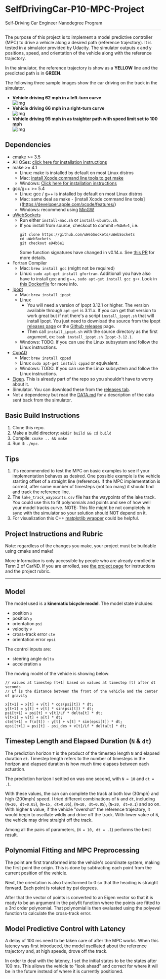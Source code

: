 # SelfDrivingCar-P10-MPC-Project
Self-Driving Car Engineer Nanodegree Program

---

The purpose of this project is to implement a model predictive controller (MPC) to drive a vehicle along a desired path (reference trajectory). It is tested in a simulator provided by Udacity. The simulator outputs x and y positions, speed, and orientation of the vehicle along with the reference trajectory.

In the simulator, the reference trajectory is show as a **YELLOW** line and the predicted path is in **GREEN**.  

The following three sample images show the car driving on the track in the simulator.  
* **Vehicle driving 62 mph in a left-turn curve**   
![img](figs/pic1.png)
* **Vehicle driving 66 mph in a right-turn curve**  
![img](figs/pic2.png)
* **Vehicle driving 95 mph in as traighter path with speed limit set to 100 mph**  
![img](figs/pic3.png)

## Dependencies

* cmake >= 3.5
 * All OSes: [click here for installation instructions](https://cmake.org/install/)
* make >= 4.1
  * Linux: make is installed by default on most Linux distros
  * Mac: [install Xcode command line tools to get make](https://developer.apple.com/xcode/features/)
  * Windows: [Click here for installation instructions](http://gnuwin32.sourceforge.net/packages/make.htm)
* gcc/g++ >= 5.4
  * Linux: gcc / g++ is installed by default on most Linux distros
  * Mac: same deal as make - [install Xcode command line tools]((https://developer.apple.com/xcode/features/)
  * Windows: recommend using [MinGW](http://www.mingw.org/)
* [uWebSockets](https://github.com/uWebSockets/uWebSockets)
  * Run either `install-mac.sh` or `install-ubuntu.sh`.
  * If you install from source, checkout to commit `e94b6e1`, i.e.
    ```
    git clone https://github.com/uWebSockets/uWebSockets 
    cd uWebSockets
    git checkout e94b6e1
    ```
    Some function signatures have changed in v0.14.x. See [this PR](https://github.com/udacity/CarND-MPC-Project/pull/3) for more details.
* Fortran Compiler
  * Mac: `brew install gcc` (might not be required)
  * Linux: `sudo apt-get install gfortran`. Additionall you have also have to install gcc and g++, `sudo apt-get install gcc g++`. Look in [this Dockerfile](https://github.com/udacity/CarND-MPC-Quizzes/blob/master/Dockerfile) for more info.
* [Ipopt](https://projects.coin-or.org/Ipopt)
  * Mac: `brew install ipopt`
  * Linux
    * You will need a version of Ipopt 3.12.1 or higher. The version available through `apt-get` is 3.11.x. If you can get that version to work great but if not there's a script `install_ipopt.sh` that will install Ipopt. You just need to download the source from the Ipopt [releases page](https://www.coin-or.org/download/source/Ipopt/) or the [Github releases](https://github.com/coin-or/Ipopt/releases) page.
    * Then call `install_ipopt.sh` with the source directory as the first argument, ex: `bash install_ipopt.sh Ipopt-3.12.1`. 
  * Windows: TODO. If you can use the Linux subsystem and follow the Linux instructions.
* [CppAD](https://www.coin-or.org/CppAD/)
  * Mac: `brew install cppad`
  * Linux `sudo apt-get install cppad` or equivalent.
  * Windows: TODO. If you can use the Linux subsystem and follow the Linux instructions.
* [Eigen](http://eigen.tuxfamily.org/index.php?title=Main_Page). This is already part of the repo so you shouldn't have to worry about it.
* Simulator. You can download these from the [releases tab](https://github.com/udacity/self-driving-car-sim/releases).
* Not a dependency but read the [DATA.md](./DATA.md) for a description of the data sent back from the simulator.


## Basic Build Instructions

1. Clone this repo.
2. Make a build directory: `mkdir build && cd build`
3. Compile: `cmake .. && make`
4. Run it: `./mpc`.

## Tips

1. It's recommended to test the MPC on basic examples to see if your implementation behaves as desired. One possible example
is the vehicle starting offset of a straight line (reference). If the MPC implementation is correct, after some number of timesteps
(not too many) it should find and track the reference line.
2. The `lake_track_waypoints.csv` file has the waypoints of the lake track. You could use this to fit polynomials and points and see of how well your model tracks curve. NOTE: This file might be not completely in sync with the simulator so your solution should NOT depend on it.
3. For visualization this C++ [matplotlib wrapper](https://github.com/lava/matplotlib-cpp) could be helpful.

## Project Instructions and Rubric

Note: regardless of the changes you make, your project must be buildable using
cmake and make!

More information is only accessible by people who are already enrolled in Term 2
of CarND. If you are enrolled, see [the project page](https://classroom.udacity.com/nanodegrees/nd013/parts/40f38239-66b6-46ec-ae68-03afd8a601c8/modules/f1820894-8322-4bb3-81aa-b26b3c6dcbaf/lessons/b1ff3be0-c904-438e-aad3-2b5379f0e0c3/concepts/1a2255a0-e23c-44cf-8d41-39b8a3c8264a)
for instructions and the project rubric.

---

## Model

The model used is a **kinematic bicycle model**. The model state includes:  
* position `x`
* position `y`
* orientation `psi`
* velocity `v`
* cross-track error `cte`
* orientation error `epsi`

The control inputs are:  
* steering angle `delta`
* acceleration `a`

The moving model of the vehicle is showing below:
```
// values at timestep [t+1] based on values at timestep [t] after dt seconds 
// Lf is the distance between the front of the vehicle and the center of gravity

x[t+1] = x[t] + v[t] * cos(psi[t]) * dt;
y[t+1] = y[t] + v[t] * sin(psi[t]) * dt;
psi[t+1] = psi[t] + v[t]/Lf * delta[t] * dt;
v[t+1] = v[t] + a[t] * dt;
cte[t+1] = f(x[t]) - y[t] + v[t] * sin(epsi[t]) * dt;
epsi[t+1] = psi[t] - psi_des + v[t]/Lf * delta[t] * dt;

```

## Timestep Length and Elapsed Duration (`N` & `dt`)

The prediction horizon `T` is the product of the timestep length `N` and elapsed duration `dt`. Timestep length refers to the number of timesteps in the horizon and elapsed duration is how much time elapses between each actuation.

The prediction horizon I settled on was one second, with `N = 10` and `dt = .1`.

With these values, the can can complete the track at both low (30mph) and high (200mph) speed. I tried different combinations of `N` and `dt`, including (`N=20, dt=0.05`), (`N=15, dt=0.05`),  (`N=10, dt=0.05`), (`N=20, dt=0.1`) and so on. With higher `N` value, if the vehicle "overshot" the reference trajectory, it would begin to oscillate wildly and drive off the track. With lower value of `N`, the vehicle may drive straight off the track.

Among all the pairs of parameters, (`N = 10, dt = .1`) performs the best result. 

## Polynomial Fitting and MPC Preprocessing
The point are first transformed into the vehicle's coordinate system, making the first point the origin. This is done by subtracting each point from the current position of the vehicle.

Next, the orientation is also transformed to 0 so that the heading is straight forward. Each point is rotated by psi degrees.

After that the vector of points is converted to an Eigen vector so that it is ready to be an argument in the polyfit function where the points are fitted to a 3rd order polynomial. That polynomial is then evaluated using the polyeval function to calculate the cross-track error.

## Model Predictive Control with Latency

A delay of 100 ms need to be taken care of after the MPC works. When this latency was first introduced, the model oscillated about the reference trajectory and, at high speeds, drove off the track.

In order to deal with the latency, I set the initial states to be the states after 100 ms. This allows the vehicle to "look ahead" and correct for where it will be in the future instead of where it is currently positioned. 
